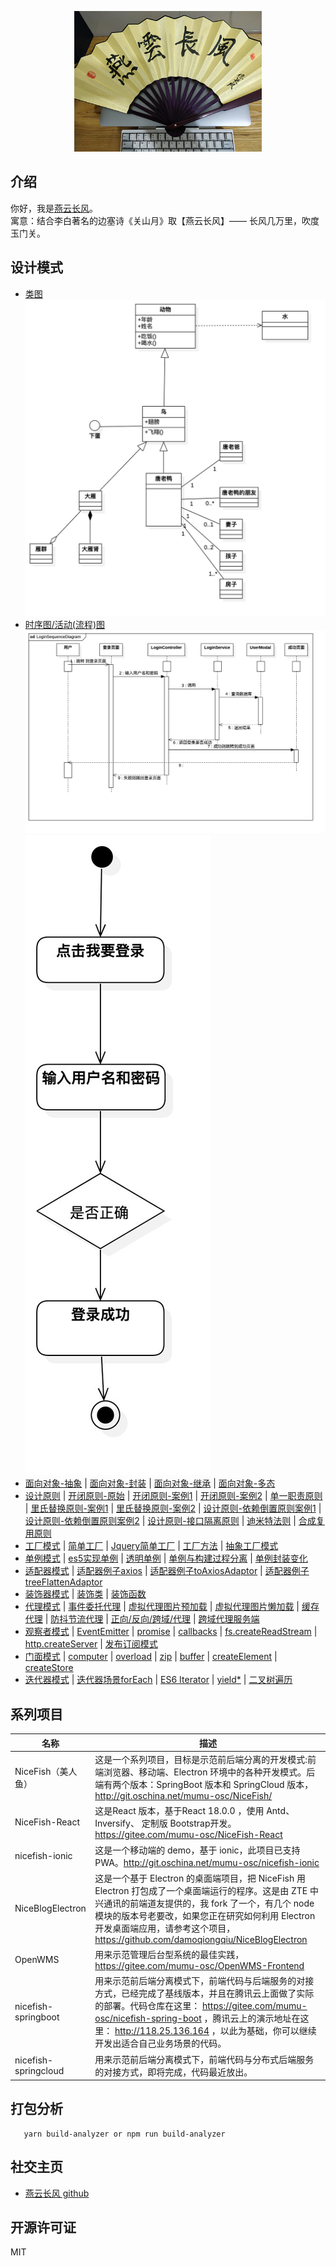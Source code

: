 <p align="center">
    <img width="300" src="src/assets/img/yanyunchangfeng.png">
</p>

## 介绍

你好，我是[燕云长风](https://yanyunchangfeng.github.io)。  
寓意：结合李白著名的边塞诗《关山月》取【燕云长风】—— 长风几万里，吹度玉门关。

## 设计模式
*  [类图](src/app/class1/index.ts) 
![类图实例](src/app/class1/ClassDiagram.jpg)  
*  [时序图/活动(流程)图](src/app/sequence2/index.ts)
![时序图实例](src/app/sequence2/LoginSequenceDiagram.jpg)
![活动图实例](src/app/sequence2/ActivityDiagram.jpg)
* [面向对象-抽象](src/app/pod3/abstract.ts) | [面向对象-封装](src/app/pod3/encapsulation.ts) | [面向对象-继承](src/app/pod3/inherit.ts) | [面向对象-多态](src/app/pod3/polymorphic.ts) 
* [设计原则](src/app/pod3/designPrinciple.ts) | [开闭原则-原始](src/app/pod3/openclose.ts) | [开闭原则-案例1](src/app/pod3/openclose1.ts) | [开闭原则-案例2](src/app/pod3/openclose2.ts) | [单一职责原则](src/app/pod3/singlePrinciple.ts)  | [里氏替换原则-案例1](src/app/pod3/sub.ts) | [里氏替换原则-案例2](src/app/pod3/sub1.ts) | [设计原则-依赖倒置原则案例1](src/app/pod3/dependencyInversion.ts) | [设计原则-依赖倒置原则案例2](src/app/pod3/dependencyInversion1.ts) |  [设计原则-接口隔离原则](src/app/pod3/interfaceSegregation.ts) | [迪米特法则](src/app/pod3/lod.ts) | [合成复用原则](src/app/pod3/11.ts)   
* [工厂模式](src/app/factory4/index.ts) |  [简单工厂](src/app/factory4/simple.ts) | [Jquery简单工厂](src/app/factory4/jquery.ts) |  [工厂方法](src/app/factory4/method.ts)  | [抽象工厂模式](src/app/factory4/abstract.ts)
* [单例模式](src/app/single5/index.ts) | [es5实现单例](src/app/single5/2.ts) | [透明单例](src/app/single5/3.ts)  | [单例与构建过程分离](src/app/single5/4.ts) | [单例封装变化](src/app/single5/5.ts)
* [适配器模式](src/app/adapter6/index.ts) | [适配器例子axios](src/app/adapter6/axios.ts) | [适配器例子toAxiosAdaptor](src/app/adapter6/toAxiosAdaptor.ts) | [适配器例子treeFlattenAdaptor](src/app/adapter6/6.html) 
* [装饰器模式](src/app/decorator7/index.ts) |  [装饰类](src/app/decorator7/2.ts)  |  [装饰函数](src/app/decorator7/index.html) 
* [代理模式](src/app/proxy8/index.ts) | [事件委托代理](src/app/proxy8/2.html)  | [虚拟代理图片预加载](src/app/proxy8/3.html) | [虚拟代理图片懒加载](src/app/proxy8/4.html)  | [缓存代理](src/app/proxy8/5.ts) | [防抖节流代理](src/app/proxy8/6.html)  | [正向/反向/跨域/代理](src/app/proxy8/7.ts)  | [跨域代理服务端](src/app/proxy8/7.9999.ts) 
* [观察者模式](src/app/observer9/index.ts) | [EventEmitter](src/app/observer9/EventEmitter.ts) | [promise](src/app/observer9/promise.ts) | [callbacks](src/app/observer9/callbacks.ts) |  [fs.createReadStream](src/app/observer9/createReadStream.ts) | [http.createServer](src/app/observer9/http.ts)  | [发布订阅模式](src/app/observer9/publish-subscribe.ts)  
* [门面模式](src/app/facade10/index.ts) | [computer](src/app/facade10/computer.ts) | [overload](src/app/facade10/overload.ts) | [zip](src/app/facade10/zip.ts) | [buffer](src/app/facade10/buffer.ts) | [createElement](src/app/facade10/createElement.ts) | [createStore](src/app/facade10/createStore.ts)
* [迭代器模式](src/app/iterator11/index.ts) | [迭代器场景forEach](src/app/iterator11/2.ts) | [ES6 Iterator](src/app/iterator11/3.ts) | [yield*](src/app/iterator11/4.ts) | [二叉树遍历](src/app/iterator11/5.ts)





## 系列项目

|  名称   | 描述  |
|  ----  | ----  |
| NiceFish（美人鱼）  | 这是一个系列项目，目标是示范前后端分离的开发模式:前端浏览器、移动端、Electron 环境中的各种开发模式。后端有两个版本：SpringBoot 版本和 SpringCloud 版本，http://git.oschina.net/mumu-osc/NiceFish/ |
| NiceFish-React  |  这是React 版本，基于React 18.0.0 ，使用 Antd、Inversify、 定制版 Bootstrap开发。  https://gitee.com/mumu-osc/NiceFish-React|
| nicefish-ionic  | 这是一个移动端的 demo，基于 ionic，此项目已支持 PWA。http://git.oschina.net/mumu-osc/nicefish-ionic |
| NiceBlogElectron  | 这是一个基于 Electron 的桌面端项目，把 NiceFish 用 Electron 打包成了一个桌面端运行的程序。这是由 ZTE 中兴通讯的前端道友提供的，我 fork 了一个，有几个 node 模块的版本号老要改，如果您正在研究如何利用 Electron 开发桌面端应用，请参考这个项目，https://github.com/damoqiongqiu/NiceBlogElectron|
| OpenWMS  | 用来示范管理后台型系统的最佳实践，https://gitee.com/mumu-osc/OpenWMS-Frontend|
| nicefish-springboot  | 用来示范前后端分离模式下，前端代码与后端服务的对接方式，已经完成了基线版本，并且在腾讯云上面做了实际的部署。代码仓库在这里： https://gitee.com/mumu-osc/nicefish-spring-boot ，腾讯云上的演示地址在这里： http://118.25.136.164 ，以此为基础，你可以继续开发出适合自己业务场景的代码。|
| nicefish-springcloud  | 用来示范前后端分离模式下，前端代码与分布式后端服务的对接方式，即将完成，代码最近放出。|                                                            

## 打包分析

```
   yarn build-analyzer or npm run build-analyzer  
```    

## 社交主页
* [燕云长风 github](https://github.com/yanyunchangfeng)

## 开源许可证

MIT

